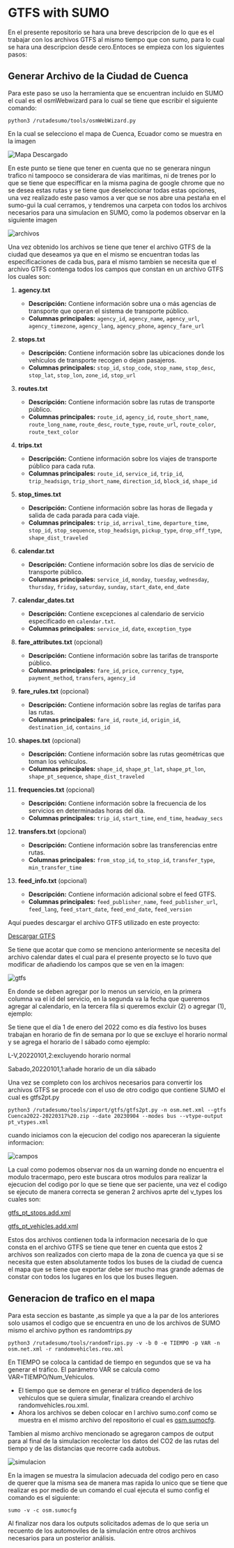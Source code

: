 # GTFS with SUMO
En el presente repositorio se hara una breve descripcion de lo que es el trabajar con los archivos GTFS al mismo tiempo que con sumo, para lo cual se hara una descripcion desde cero.Entoces se empieza con los siguientes pasos:

## Generar Archivo de la Ciudad de Cuenca
Para este paso se uso la herramienta que se encuentran incluido en SUMO el cual es el osmWebwizard para lo cual se tiene que escribir el siguiente comando:
````
python3 /rutadesumo/tools/osmWebWizard.py 
````
En la cual se selecciono el mapa de Cuenca, Ecuador como se muestra en la imagen 

![Mapa Descargado](images/cuenca.jpg)

En este punto se tiene que tener en cuenta que no se generara ningun trafico ni tampooco se considerara de vias maritimas, ni de trenes por lo que se tiene que especifficar en la misma pagina de google chrome que no se desea estas rutas y se tiene que deseleccionar todas estas opciones, una vez realizado este paso vamos a ver que se nos abre una pestaña en el sumo-gui la cual cerramos, y tendremos una carpeta con todos los archivos necesarios para una simulacion en SUMO, como la podemos observar en la siguiente imagen

![archivos](images/archivos.png)

Una vez obtenido los archivos se tiene que tener el archivo GTFS de la ciudad que deseamos ya que en el mismo se encuentran todas las especificaciones de cada bus, para el mismo tambien se necesita que el archivo GTFS contenga todos los campos que constan en  un archivo GTFS los cuales son:

1. **agency.txt**
   - **Descripción:** Contiene información sobre una o más agencias de transporte que operan el sistema de transporte público.
   - **Columnas principales:** `agency_id`, `agency_name`, `agency_url`, `agency_timezone`, `agency_lang`, `agency_phone`, `agency_fare_url`

2. **stops.txt**
   - **Descripción:** Contiene información sobre las ubicaciones donde los vehículos de transporte recogen o dejan pasajeros.
   - **Columnas principales:** `stop_id`, `stop_code`, `stop_name`, `stop_desc`, `stop_lat`, `stop_lon`, `zone_id`, `stop_url`

3. **routes.txt**
   - **Descripción:** Contiene información sobre las rutas de transporte público.
   - **Columnas principales:** `route_id`, `agency_id`, `route_short_name`, `route_long_name`, `route_desc`, `route_type`, `route_url`, `route_color`, `route_text_color`

4. **trips.txt**
   - **Descripción:** Contiene información sobre los viajes de transporte público para cada ruta.
   - **Columnas principales:** `route_id`, `service_id`, `trip_id`, `trip_headsign`, `trip_short_name`, `direction_id`, `block_id`, `shape_id`

5. **stop_times.txt**
   - **Descripción:** Contiene información sobre las horas de llegada y salida de cada parada para cada viaje.
   - **Columnas principales:** `trip_id`, `arrival_time`, `departure_time`, `stop_id`, `stop_sequence`, `stop_headsign`, `pickup_type`, `drop_off_type`, `shape_dist_traveled`

6. **calendar.txt**
   - **Descripción:** Contiene información sobre los días de servicio de transporte público.
   - **Columnas principales:** `service_id`, `monday`, `tuesday`, `wednesday`, `thursday`, `friday`, `saturday`, `sunday`, `start_date`, `end_date`

7. **calendar_dates.txt**
   - **Descripción:** Contiene excepciones al calendario de servicio especificado en `calendar.txt`.
   - **Columnas principales:** `service_id`, `date`, `exception_type`

8. **fare_attributes.txt** (opcional)
   - **Descripción:** Contiene información sobre las tarifas de transporte público.
   - **Columnas principales:** `fare_id`, `price`, `currency_type`, `payment_method`, `transfers`, `agency_id`

9. **fare_rules.txt** (opcional)
   - **Descripción:** Contiene información sobre las reglas de tarifas para las rutas.
   - **Columnas principales:** `fare_id`, `route_id`, `origin_id`, `destination_id`, `contains_id`

10. **shapes.txt** (opcional)
    - **Descripción:** Contiene información sobre las rutas geométricas que toman los vehículos.
    - **Columnas principales:** `shape_id`, `shape_pt_lat`, `shape_pt_lon`, `shape_pt_sequence`, `shape_dist_traveled`

11. **frequencies.txt** (opcional)
    - **Descripción:** Contiene información sobre la frecuencia de los servicios en determinadas horas del día.
    - **Columnas principales:** `trip_id`, `start_time`, `end_time`, `headway_secs`

12. **transfers.txt** (opcional)
    - **Descripción:** Contiene información sobre las transferencias entre rutas.
    - **Columnas principales:** `from_stop_id`, `to_stop_id`, `transfer_type`, `min_transfer_time`

13. **feed_info.txt** (opcional)
    - **Descripción:** Contiene información adicional sobre el feed GTFS.
    - **Columnas principales:** `feed_publisher_name`, `feed_publisher_url`, `feed_lang`, `feed_start_date`, `feed_end_date`, `feed_version`

Aquí puedes descargar el archivo GTFS utilizado en este proyecto:

[Descargar GTFS](data/Cuenca2022-20220317%20.zip)

Se tiene que acotar que como se menciono anteriormente se necesita del archivo calendar dates el cual para el presente proyecto se lo tuvo que modificar de añadiendo los campos que se ven en la imagen:


![gtfs](images/camposañadidos.jpg)


En donde se deben agregar por lo menos un servicio, en la primera columna va el id del servicio, en la segunda va la fecha que queremos agregar al calendario, en la tercera fila si queremos excluir (2) o agregar (1), ejemplo:

Se tiene que el día 1 de enero del 2022 como es día festivo los buses trabajan en horario de fin de semana por lo que se excluye el horario normal y se agrega el horario de l sábado como ejemplo:

L-V,20220101,2:excluyendo horario normal

Sabado,20220101,1:añade horario de un día sábado


Una vez se completo con los archivos necesarios para convertir los archivos GTFS se procede con el uso de otro codigo que contiene SUMO el cual es gtfs2pt.py
`````
python3 /rutadesumo/tools/import/gtfs/gtfs2pt.py -n osm.net.xml --gtfs Cuenca2022-20220317%20.zip --date 20230904 --modes bus --vtype-output pt_vtypes.xml

`````
cuando iniciamos con la ejecucion del codigo nos apareceran la siguiente informacion:

![campos](images/tracemap.jpg)

La cual como podemos observar nos da un warning donde no encuentra el modulo tracermapo, pero este buscara otros modulos para realizar la ejecucion del codigo por lo que se tiene que ser paciente, una vez el codigo se ejecuto de manera correcta se generan 2 archivos aprte del v_types los cuales son:

[gtfs_pt_stops.add.xml](data/gtfs_pt_stops.add.xml)

[gtfs_pt_vehicles.add.xml](data/gtfs_pt_vehicles.add.xml)

Estos dos archivos contienen toda la informacion necesaria de lo que consta en el archivo GTFS se tiene que tener en cuenta que estos 2 archivos son realizados con cierto mapa de la zona de cuenca ya que si se necesita que esten absolutamente todos los buses de la ciudad de cuenca el mapa que se tiene que exportar debe ser mucho mas grande ademas de constar con todos los lugares en los que los buses lleguen.

## Generacion de trafico en el mapa

Para esta seccion es bastante ,as simple ya que a la par de los anteriores solo usamos el codigo que se encuentra en uno de los archivos de SUMO mismo el archivo python es randomtrips.py
````
python3 /rutadesumo/tools/randomTrips.py -v -b 0 -e TIEMPO -p VAR -n osm.net.xml -r randomvehicles.rou.xml
````
En TIEMPO se coloca la cantidad de tiempo en segundos que se va ha generar el tráfico. El parámetro VAR se calcula como VAR=TIEMPO/Num_Vehiculos.

-	El tiempo  que se demore en generar el tráfico dependerá de los vehículos que se quiera simular, finalizara creando el archivo randomvehicles.rou.xml.
-	Ahora los archivos se deben colocar en l archivo sumo.conf como se muestra en el mismo archivo del repositorio el cual es [osm.sumocfg](data/osm.sumocfg).

Tambien al mismo archivo mencionado se agregaron campos de output para al final de la simulacion recolectar los datos del CO2 de las rutas del tiempo y de las distancias que recorre cada autobus.

![simulacion](images/simulacion.jpg)

En la imagen se muestra la simulacion adecuada del codigo pero en caso de querer que la misma sea de manera  mas rapida lo unico que se tiene que realizar es  por medio de un comando el cual ejecuta el sumo config el comando es el siguiente:

`````
sumo -v -c osm.sumocfg
`````

Al finalizar nos dara los outputs solicitados ademas de lo que seria un recuento de los automoviles de la simulación entre otros archivos necesarios para un posterior análisis.

